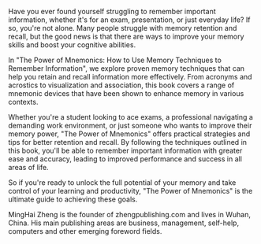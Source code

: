 
Have you ever found yourself struggling to remember important information, whether it's for an exam, presentation, or just everyday life? If so, you're not alone. Many people struggle with memory retention and recall, but the good news is that there are ways to improve your memory skills and boost your cognitive abilities.

In "The Power of Mnemonics: How to Use Memory Techniques to Remember Information", we explore proven memory techniques that can help you retain and recall information more effectively. From acronyms and acrostics to visualization and association, this book covers a range of mnemonic devices that have been shown to enhance memory in various contexts.

Whether you're a student looking to ace exams, a professional navigating a demanding work environment, or just someone who wants to improve their memory power, "The Power of Mnemonics" offers practical strategies and tips for better retention and recall. By following the techniques outlined in this book, you'll be able to remember important information with greater ease and accuracy, leading to improved performance and success in all areas of life.

So if you're ready to unlock the full potential of your memory and take control of your learning and productivity, "The Power of Mnemonics" is the ultimate guide to achieving these goals.

MingHai Zheng is the founder of zhengpublishing.com and lives in Wuhan, China. His main publishing areas are business, management, self-help, computers and other emerging foreword fields.
